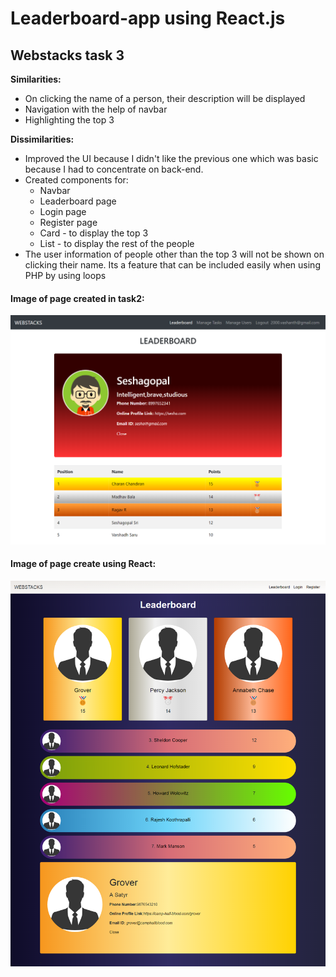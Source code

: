# Leaderboard-app using React.js
## Webstacks task 3
<b>Similarities:</b>
- On clicking the name of a person, their description will be displayed
- Navigation with the help of navbar
- Highlighting the top 3

<b>Dissimilarities:</b>
- Improved the UI because I didn't like the previous one which was basic because I had to concentrate on back-end.
- Created components for:
  - Navbar
  - Leaderboard page
  - Login page
  - Register page
  - Card - to display the top 3
  - List - to display the rest of the people
- The user information of people other than the top 3 will not be shown on clicking their name. Its a feature that can be included easily when using PHP by using loops

#### Image of page created in task2:
![Image of page created in task2:](https://github.com/Ram-the-coder/React-Start/blob/master/leaderboard-app/HTML%2CCSS%2CPHP-Leaderboard.png "Page create in task2")

#### Image of page create using React:
![Image of page create using React:](https://github.com/Ram-the-coder/React-Start/blob/master/leaderboard-app/Screenshot.png "Page created using React.js")
 

